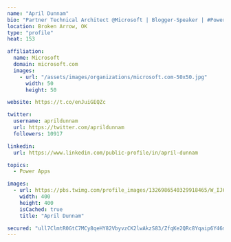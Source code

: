 ```yaml
---
name: "April Dunnam"
bio: "Partner Technical Architect @Microsoft | Blogger-Speaker | #PowerApps, #PowerAutomate, #Office365, #SharePoint | #WIT | #Karaoke Queen"
location: Broken Arrow, OK
type: "profile"
heat: 153

affiliation:
  name: Microsoft
  domain: microsoft.com
  images:
    - url: "/assets/images/organizations/microsoft.com-50x50.jpg"
      width: 50
      height: 50

website: https://t.co/enJuiGEQZc

twitter:
  username: aprildunnam
  url: https://twitter.com/aprildunnam
  followers: 10917

linkedin:
  url: https://www.linkedin.com/public-profile/in/april-dunnam

topics:
  - Power Apps

images:
  - url: https://pbs.twimg.com/profile_images/1326986540329918465/W_IJ6Ih2_400x400.jpg
    width: 400
    height: 400
    isCached: true
    title: "April Dunnam"

secured: "ull7ClmtR0GtC7MCy8qeHY82VbyvzCK2lwAkzS83/ZfqKe2QRc8Yqaip6Y46mRktm7qaK1vLC7OHukDBdCvblKuf/EvqRunZGDY/ESgirWLMlYLTjzFwV7985VYUspKXTFdiDmRt9dO29IYuXo2R08/Nsxd3QSL080lCnEneVoZutajw2G0wV8291M7+IgRq5yCPNykWMtwsKihY5J9tpwPk40+bNDWT3synHkK0FBIyTRQtlxUL78dcltpvRztGkIjPZF2saUhQpyse0JHE7QAWAuO/9gvEfMFZVIG/+1ySPpL7NnsV1O6IwIGDI1MFMCS+WFXR2wIzwb3s/Tu0zzgk9ccQWDtw5mNpAWzqvrgpEacWpErfS1EZIe2pYRrg7SZuxf9UjbG9vCGGveF+45WWxCUs7jLkMtx+zVBWL1w=;9UbTCejnQ5GFQYOWsGMg0Q=="
---
```


